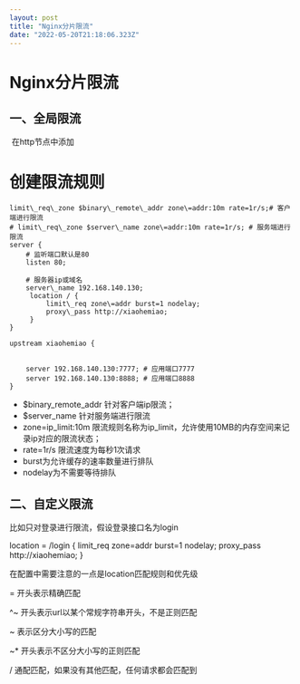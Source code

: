 ```yaml
---
layout: post
title: "Nginx分片限流"
date: "2022-05-20T21:18:06.323Z"
---
```

Nginx分片限流
=========

一、全局限流
------

 在http节点中添加

 # 创建限流规则
    limit\_req\_zone $binary\_remote\_addr zone\=addr:10m rate=1r/s;# 客户端进行限流
    # limit\_req\_zone $server\_name zone\=addr:10m rate=1r/s; # 服务端进行限流
    server {
        # 监听端口默认是80
        listen 80;

        # 服务器ip或域名
        server\_name 192.168.140.130;
         location / {
             limit\_req zone\=addr burst=1 nodelay;
             proxy\_pass http://xiaohemiao;
         }
    }

    upstream xiaohemiao {


        server 192.168.140.130:7777; # 应用端口7777
        server 192.168.140.130:8888; # 应用端口8888
    }

*   $binary\_remote\_addr 针对客户端ip限流；
*   $server\_name 针对服务端进行限流
*   zone=ip\_limit:10m 限流规则名称为ip\_limit，允许使用10MB的内存空间来记录ip对应的限流状态；
*   rate=1r/s 限流速度为每秒1次请求
*   burst为允许缓存的速率数量进行排队
*   nodelay为不需要等待排队

二、自定义限流
-------

比如只对登录进行限流，假设登录接口名为login

location = /login {
             limit\_req zone\=addr burst=1 nodelay;
             proxy\_pass http://xiaohemiao;
         }

在配置中需要注意的一点是location匹配规则和优先级

\= 开头表示精确匹配

^~ 开头表示url以某个常规字符串开头，不是正则匹配

~ 表示区分大小写的匹配

~\* 开头表示不区分大小写的正则匹配

/ 通配匹配，如果没有其他匹配，任何请求都会匹配到